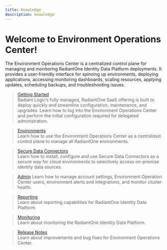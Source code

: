 ```yaml
---
title: Knowledge
description: knowledge
---
```


# Welcome to Environment Operations Center!

The Environment Operations Center is a centralized control plane for managing and monitoring RadiantOne Identity Data Platform deployments. It provides a user-friendly interface for spinning up environments, deploying applications, accessing monitoring dashboards, scaling resources, applying updates, scheduling backups, and troubleshooting issues.

<section>
  
  > [Getting Started](getting-started/overview)  
  > Radiant Logic’s fully managed, RadiantOne SaaS offering is built to deploy quickly and streamline configuration, maintenance, and upgrades. Learn how to log into the Environment Operations Center and perform the initial configuration required for delegated administration.
  
  > [Environments](environments/environment-overview/create-environments)  
  > Learn how to use the Environment Operations Center as a centralized control plane to manage all RadiantOne environments.

  > [Secure Data Connectors](secure-data-connector/configure-sdc)  
  > Learn how to install, configure and use Secure Data Connectors as a secure way for cloud environments to selectively access on-premise identity data sources.

  > [Admin](admin/admin-overview)
  > Learn how to manage account settings, Environment Operation Center users, environment alerts and integrations, and monitor cluster health.

  > [Reporting](reporting/reporting-overview)  
  > Learn about reporting capabilities for RadiantOne Identity Data Platform.

  > [Monitoring](monitoring/monitoring-overview)  
  > Learn about monitoring the RadiantOne Identity Data Platform.
  
  > [Release Notes](release-notes/release-notes)  
  > Learn about improvements and bug fixes for Environment Operations Center.

</section>
